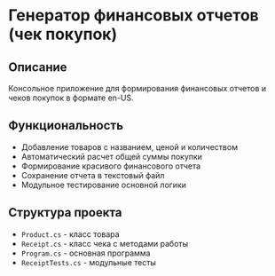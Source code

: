# Генератор финансовых отчетов (чек покупок)

## Описание
Консольное приложение для формирования финансовых отчетов и чеков покупок в формате en-US.

## Функциональность
- Добавление товаров с названием, ценой и количеством
- Автоматический расчет общей суммы покупки
- Формирование красивого финансового отчета
- Сохранение отчета в текстовый файл
- Модульное тестирование основной логики

## Структура проекта
- `Product.cs` - класс товара
- `Receipt.cs` - класс чека с методами работы
- `Program.cs` - основная программа
- `ReceiptTests.cs` - модульные тесты

